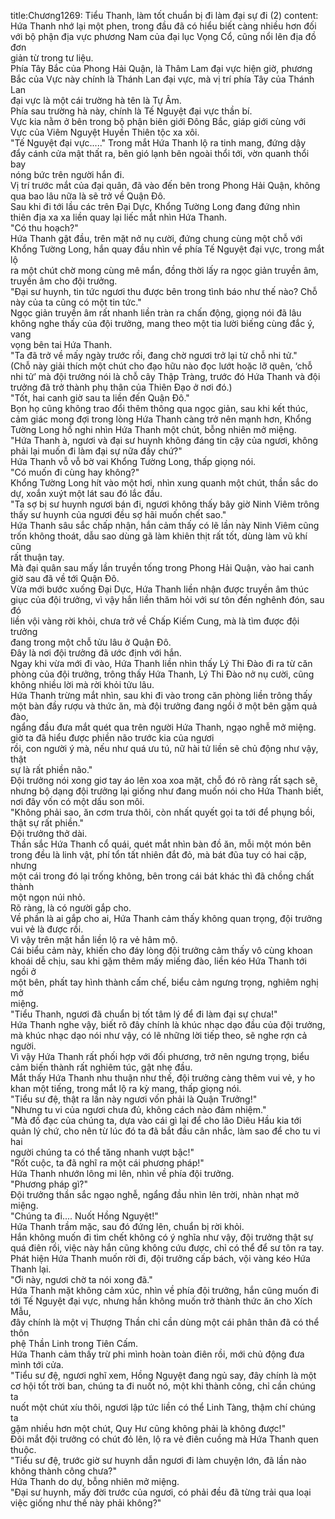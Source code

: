 title:Chương1269: Tiểu Thanh, làm tốt chuẩn bị đi làm đại sự đi (2)
content:
Hứa Thanh nhớ lại một phen, trong đầu đã có hiểu biết càng nhiều hơn đối<br>với bộ phận địa vực phương Nam của đại lục Vọng Cổ, cũng nổi lên địa đồ đơn<br>giản từ trong tư liệu.<br>Phía Tây Bắc của Phong Hải Quận, là Thâm Lam đại vực hiện giờ, phương<br>Bắc của Vực này chính là Thánh Lan đại vực, mà vị trí phía Tây của Thánh Lan<br>đại vực là một cái trường hà tên là Tự Âm.<br>Phía sau trường hà này, chính là Tế Nguyệt đại vực thần bí.<br>Vực kia nằm ở bên trong bộ phận biên giới Đông Bắc, giáp giới cùng với<br>Vực của Viêm Nguyệt Huyền Thiên tộc xa xôi.<br>"Tế Nguyệt đại vực....." Trong mắt Hứa Thanh lộ ra tinh mang, đứng dậy<br>đẩy cánh cửa mật thất ra, bên gió lạnh bên ngoài thổi tới, vờn quanh thổi bay<br>nóng bức trên người hắn đi.<br>Vị trí trước mắt của đại quân, đã vào đến bên trong Phong Hải Quận, không<br>qua bao lâu nữa là sẽ trở về Quận Đô.<br>Sau khi đi tới lầu các trên Đại Dực, Khổng Tường Long đang đứng nhìn<br>thiên địa xa xa liền quay lại liếc mắt nhìn Hứa Thanh.<br>"Có thu hoạch?"<br>Hứa Thanh gật đầu, trên mặt nở nụ cười, đứng chung cùng một chỗ với<br>Khổng Tường Long, hắn quay đầu nhìn về phía Tế Nguyệt đại vực, trong mắt lộ<br>ra một chút chờ mong cùng mê mẩn, đồng thời lấy ra ngọc giản truyền âm,<br>truyền âm cho đội trưởng.<br>"Đại sư huynh, tin tức ngươi thu được bên trong tình báo như thế nào? Chỗ<br>này của ta cũng có một tin tức."<br>Ngọc giản truyền âm rất nhanh liền tràn ra chấn động, giọng nói đã lâu<br>không nghe thấy của đội trưởng, mang theo một tia lười biếng cùng đắc ý, vang<br>vọng bên tai Hứa Thanh.<br>"Ta đã trở về mấy ngày trước rồi, đang chờ ngươi trở lại từ chỗ nhi tử."<br>(Chỗ này giải thích một chút cho đạo hữu nào đọc lướt hoặc lỡ quên, ‘chỗ<br>nhi tử’ mà đội trưởng nói là chỗ cây Thập Tràng, trước đó Hứa Thanh và đội<br>trưởng đã trở thành phụ thân của Thiên Đạo ở nơi đó.)<br>"Tốt, hai canh giờ sau ta liền đến Quận Đô."<br>Bọn họ cũng không trao đổi thêm thông qua ngọc giản, sau khi kết thúc,<br>cảm giác mong đợi trong lòng Hứa Thanh càng trở nên mạnh hơn, Khổng<br>Tường Long hồ nghi nhìn Hứa Thanh một chút, bỗng nhiên mở miệng.<br>"Hứa Thanh à, ngươi và đại sư huynh không đáng tin cậy của ngươi, không<br>phải lại muốn đi làm đại sự nữa đấy chứ?"<br>Hứa Thanh vỗ vỗ bờ vai Khổng Tường Long, thấp giọng nói.<br>"Có muốn đi cùng hay không?"<br>Khổng Tường Long hít vào một hơi, nhìn xung quanh một chút, thần sắc do<br>dự, xoắn xuýt một lát sau đó lắc đầu.<br>"Ta sợ bị sư huynh ngươi bán đi, ngươi không thấy bây giờ Ninh Viêm trông<br>thấy sư huynh của ngươi đều sợ hãi muốn chết sao."<br>Hứa Thanh sâu sắc chấp nhận, hắn cảm thấy có lẽ lần này Ninh Viêm cũng<br>trốn không thoát, dẫu sao dùng gã làm khiên thịt rất tốt, dùng làm vũ khí cũng<br>rất thuận tay.<br>Mà đại quân sau mấy lần truyền tống trong Phong Hải Quận, vào hai canh<br>giờ sau đã về tới Quận Đô.<br>Vừa mới bước xuống Đại Dực, Hứa Thanh liền nhận được truyền âm thúc<br>giục của đội trưởng, vì vậy hắn liền thăm hỏi với sư tôn đến nghênh đón, sau đó<br>liền vội vàng rời khỏi, chưa trở về Chấp Kiếm Cung, mà là tìm được đội trưởng<br>đang trong một chỗ tửu lâu ở Quận Đô.<br>Đây là nơi đội trưởng đã ước định với hắn.<br>Ngay khi vừa mới đi vào, Hứa Thanh liền nhìn thấy Lý Thi Đào đi ra từ căn<br>phòng của đội trưởng, trông thấy Hứa Thanh, Lý Thi Đào nở nụ cười, cũng<br>không nhiều lời mà rời khỏi tửu lâu.<br>Hứa Thanh trừng mắt nhìn, sau khi đi vào trong căn phòng liền trông thấy<br>một bàn đầy rượu và thức ăn, mà đội trưởng đang ngồi ở một bên gặm quả đào,<br>ngẩng đầu đưa mắt quét qua trên người Hứa Thanh, ngạo nghễ mở miệng.<br>giờ ta đã hiểu được phiền não trước kia của ngươi<br>rồi, con người ý mà, nếu như quá ưu tú, nữ hài tử liền sẽ chủ động như vậy, thật<br>sự là rất phiền não."<br>Đội trưởng nói xong giơ tay áo lên xoa xoa mặt, chỗ đó rõ ràng rất sạch sẽ,<br>nhưng bộ dạng đội trưởng lại giống như đang muốn nói cho Hứa Thanh biết,<br>nơi đây vốn có một dấu son môi.<br>"Không phải sao, ăn cơm trưa thôi, còn nhất quyết gọi ta tới để phụng bồi,<br>thật sự rất phiền."<br>Đội trưởng thở dài.<br>Thần sắc Hứa Thanh cổ quái, quét mắt nhìn bàn đồ ăn, mỗi một món bên<br>trong đều là linh vật, phí tổn tất nhiên đắt đỏ, mà bát đũa tuy có hai cặp, nhưng<br>một cái trong đó lại trống không, bên trong cái bát khác thì đã chồng chất thành<br>một ngọn núi nhỏ.<br>Rõ ràng, là có người gắp cho.<br>Về phần là ai gắp cho ai, Hứa Thanh cảm thấy không quan trọng, đội trưởng<br>vui vẻ là được rồi.<br>Vì vậy trên mặt hắn liền lộ ra vẻ hâm mộ.<br>Cái biểu cảm này, khiến cho đáy lòng đội trưởng cảm thấy vô cùng khoan<br>khoái dễ chịu, sau khi gặm thêm mấy miếng đào, liền kéo Hứa Thanh tới ngồi ở<br>một bên, phất tay hình thành cấm chế, biểu cảm ngưng trọng, nghiêm nghị mở<br>miệng.<br>"Tiểu Thanh, ngươi đã chuẩn bị tốt tâm lý để đi làm đại sự chưa!"<br>Hứa Thanh nghe vậy, biết rõ đây chính là khúc nhạc dạo đầu của đội trưởng,<br>mà khúc nhạc dạo nói như vậy, có lẽ những lời tiếp theo, sẽ nghe rợn cả người.<br>Vì vậy Hứa Thanh rất phối hợp với đối phương, trở nên ngưng trọng, biểu<br>cảm biến thành rất nghiêm túc, gật nhẹ đầu.<br>Mắt thấy Hứa Thanh nhu thuận như thế, đội trưởng càng thêm vui vẻ, y ho<br>khan một tiếng, trong mắt lộ ra kỳ mang, thấp giọng nói.<br>"Tiểu sư đệ, thật ra lần này ngươi vốn phải là Quận Trưởng!"<br>"Nhưng tu vi của ngươi chưa đủ, không cách nào đảm nhiệm."<br>"Mà đồ đạc của chúng ta, dựa vào cái gì lại để cho lão Diêu Hầu kia tới<br>quản lý chứ, cho nên từ lúc đó ta đã bắt đầu cân nhắc, làm sao để cho tu vi hai<br>người chúng ta có thể tăng nhanh vượt bậc!"<br>"Rốt cuộc, ta đã nghĩ ra một cái phương pháp!"<br>Hứa Thanh nhướn lông mi lên, nhìn về phía đội trưởng.<br>"Phương pháp gì?"<br>Đội trưởng thần sắc ngạo nghễ, ngẩng đầu nhìn lên trời, nhàn nhạt mở<br>miệng.<br>"Chúng ta đi.... Nuốt Hồng Nguyệt!"<br>Hứa Thanh trầm mặc, sau đó đứng lên, chuẩn bị rời khỏi.<br>Hắn không muốn đi tìm chết không có ý nghĩa như vậy, đội trưởng thật sự<br>quá điên rồi, việc này hắn cũng không cứu được, chỉ có thể để sư tôn ra tay.<br>Phát hiện Hứa Thanh muốn rời đi, đội trưởng cấp bách, vội vàng kéo Hứa<br>Thanh lại.<br>"Ơi này, ngươi chờ ta nói xong đã."<br>Hứa Thanh mặt không cảm xúc, nhìn về phía đội trưởng, hắn cũng muốn đi<br>tới Tế Nguyệt đại vực, nhưng hắn không muốn trở thành thức ăn cho Xích Mẫu,<br>đây chính là một vị Thượng Thần chỉ cần dùng một cái phân thân đã có thể thôn<br>phệ Thần Linh trong Tiên Cấm.<br>Hứa Thanh cảm thấy trừ phi mình hoàn toàn điên rồi, mới chủ động đưa<br>mình tới cửa.<br>"Tiểu sư đệ, ngươi nghĩ xem, Hồng Nguyệt đang ngủ say, đây chính là một<br>cơ hội tốt trời ban, chúng ta đi nuốt nó, một khi thành công, chỉ cần chúng ta<br>nuốt một chút xíu thôi, ngươi lập tức liền có thể Linh Tàng, thậm chí chúng ta<br>gặm nhiều hơn một chút, Quy Hư cũng không phải là không được!"<br>Đôi mắt đội trưởng có chút đỏ lên, lộ ra vẻ điên cuồng mà Hứa Thanh quen<br>thuộc.<br>"Tiểu sư đệ, trước giờ sư huynh dẫn ngươi đi làm chuyện lớn, đã lần nào<br>không thành công chưa?"<br>Hứa Thanh do dự, bỗng nhiên mở miệng.<br>"Đại sư huynh, mấy đời trước của ngươi, có phải đều đã từng trải qua loại<br>việc giống như thế này phải không?"